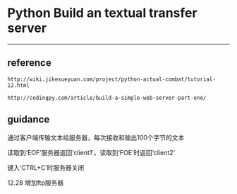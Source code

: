 # Python Build an textual transfer server

*******

## reference
 
` http://wiki.jikexueyuan.com/project/python-actual-combat/tutorial-12.html `

` http://codingpy.com/article/build-a-simple-web-server-part-one/ `

## guidance

通过客户端传输文本给服务器，每次接收和输出100个字节的文本

读取到‘EOF’服务器返回‘client1’，读取到‘FOE’时返回‘client2’

键入‘CTRL+C’时服务器关闭

12.28 增加ftp服务器

